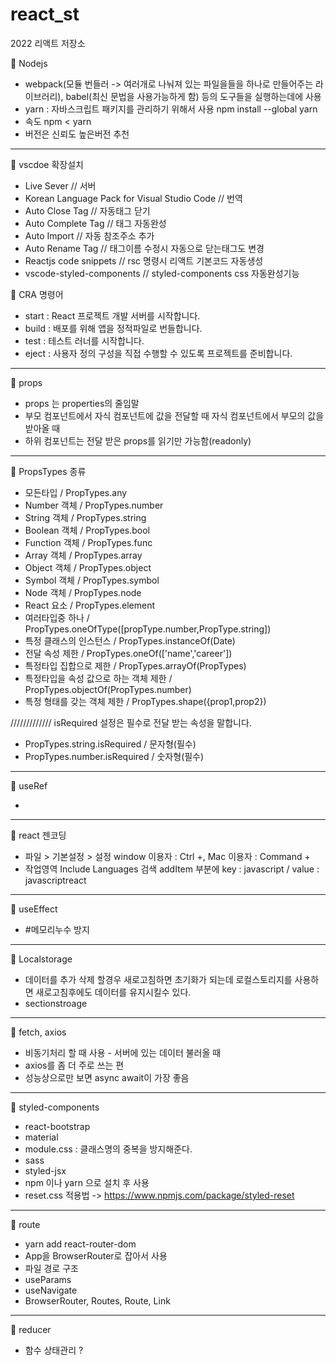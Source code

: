 # react_st

2022
리액트 저장소

🌱 Nodejs

  - webpack(모듈 번들러 -> 여러개로 나눠져 있는 파일을들을 하나로 만들어주는 라이브러리), babel(최신 문법을 사용가능하게 함) 등의 도구들을 실행하는데에 사용
  - yarn : 자바스크립트 패키지를 관리하기 위해서 사용 npm install --global yarn
  - 속도 npm < yarn
  - 버전은 신뢰도 높은버전 추천
<hr />
🌱 vscdoe 확장설치

  - Live Sever // 서버
  - Korean Language Pack for Visual Studio Code // 번역
  - Auto Close Tag // 자동태그 닫기
  - Auto Complete Tag // 태그 자동완성
  - Auto Import // 자동 참조주소 추가
  - Auto Rename Tag // 태그이름 수정시 자동으로 닫는태그도 변경
  - Reactjs code snippets // rsc 명령시 리액트 기본코드 자동생성
  - vscode-styled-components // styled-components css 자동완성기능

🌱 CRA 명령어

  - start : React 프로젝트 개발 서버를 시작합니다.
  - build : 배포를 위해 앱을 정적파일로 번들합니다.
  - test : 테스트 러너를 시작합니다.
  - eject : 사용자 정의 구성을 직접 수행할 수 있도록 프로젝트를 준비합니다.
<hr />
🌱 props

  - props 는 properties의 줄임말
  - 부모 컴포넌트에서 자식 컴포넌트에 값을 전달할 때 자식 컴포넌트에서 부모의 값을 받아올 때
  - 하위 컴포넌트는 전달 받은 props를 읽기만 가능함(readonly)
<hr />
🌱 PropsTypes 종류

  - 모든타입    /                                          PropTypes.any
  - Number 객체   /                                        PropTypes.number
  - String 객체   /                                        PropTypes.string
  - Boolean 객체  /                                        PropTypes.bool
  - Function 객체   /                                      PropTypes.func
  - Array 객체   /                                        PropTypes.array
  - Object 객체   /                                        PropTypes.object
  - Symbol 객체    /                                      PropTypes.symbol
  - Node 객체      /                                     PropTypes.node
  - React 요소        /                                  PropTypes.element
  - 여러타입중 하나      /                                PropTypes.oneOfType([propType.number,PropType.string])
  - 특정 클래스의 인스턴스     /                           PropTypes.instanceOf(Date)
  - 전달 속성 제한     /                                   PropTypes.oneOf(['name','career'])
  - 특정타입 집합으로 제한   /                              PropTypes.arrayOf(PropTypes)
  - 특정타입을 속성 값으로 하는 객체 제한  /                 PropTypes.objectOf(PropTypes.number)
  - 특정 형태를 갖는 객체 제한  /                          PropTypes.shape({prop1,prop2})

///////////// isRequired 설정은 필수로 전달 받는 속성을 말합니다.

  - PropTypes.string.isRequired    /                     문자형(필수)
  - PropTypes.number.isRequired    /                     숫자형(필수)
<hr />
🌱 useRef

  -
<hr />
🌱 react 젠코딩

  - 파일 > 기본설정 > 설정 window 이용자 : Ctrl +, Mac 이용자 : Command +
  - 작업영역 Include Languages 검색 addItem 부분에 key : javascript / value : javascriptreact
<hr />
🌱 useEffect

  - #메모리누수 방지
<hr />
🌱 Localstorage

  - 데이터를 추가 삭제 할경우 새로고침하면 초기화가 되는데 로컬스토리지를 사용하면 새로고침후에도 데이터를 유지시킬수 있다.
  - sectionstroage
<hr />
🌱 fetch, axios

  - 비동기처리 할 때 사용 - 서버에 있는 데이터 불러올 때
  - axios를 좀 더 주로 쓰는 편
  - 성능상으로만 보면 async await이 가장 좋음
<hr />
🌱 styled-components

  - react-bootstrap
  - material
  - module.css : 클래스명의 중복을 방지해준다.
  - sass
  - styled-jsx
  - npm 이나 yarn 으로 설치 후 사용
  - reset.css 적용법 -> https://www.npmjs.com/package/styled-reset
<hr />
🌱 route

  - yarn add react-router-dom 
  - App을 BrowserRouter로 잡아서 사용
  - 파일 경로 구조
  - useParams
  - useNavigate
  - BrowserRouter, Routes, Route, Link
<hr />
🌱 reducer

  - 함수 상태관리 ?

